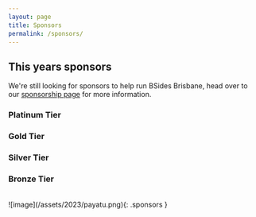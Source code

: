 ```yaml
---
layout: page
title: Sponsors
permalink: /sponsors/
---
```


## This years sponsors
We're still looking for sponsors to help run BSides Brisbane, head over to our [sponsorship page](/sponsorship.html) for more information.

### Platinum Tier

### Gold Tier

### Silver Tier

### Bronze Tier
<br />
![image](/assets/2023/payatu.png){: .sponsors }